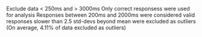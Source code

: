 Exclude data < 250ms and > 3000ms
Only correct responsess were used for analysis
Responses between 200ms and 2000ms were considered valid
responses slower than 2.5 std-devs beyond mean were excluded as outliers
  (On average, 4.11% of data excluded as outliers)
